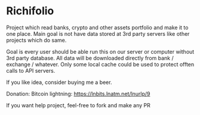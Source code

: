 Richifolio
==========

Project which read banks, crypto and other assets portfolio and make it to one place. Main goal is not have data stored at 3rd party servers like other projects which do same.

Goal is every user should be able run this on our server or computer without 3rd party database.
All data will be downloaded directly from bank / exchange / whatever. Only some local cache could be used to protect offten calls to API servers.


If you like idea, consider buying me a beer.

Donation:
Bitcoin lightning: https://lnbits.lnatm.net/lnurlp/9


If you want help project, feel-free to fork and make any PR

